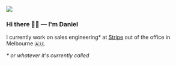![](https://dalan.imgix.net/sand-wide.webp?auto=format,compress)

### Hi there 👋🏻 — I'm Daniel

I currently work on sales engineering* at <a href="/stripe">Stripe</a> out of the office in Melbourne 🇦🇺.

_* or whatever it's currently called_

<!--
**dalanmiller/dalanmiller** is a ✨ _special_ ✨ repository because its `README.md` (this file) appears on your GitHub profile.

Here are some ideas to get you started:

- 🔭 I’m currently working on ...
- 🌱 I’m currently learning ...
- 👯 I’m looking to collaborate on ...
- 🤔 I’m looking for help with ...
- 💬 Ask me about ...
- 📫 How to reach me: ...
- 😄 Pronouns: ...
- ⚡ Fun fact: ...
-->



